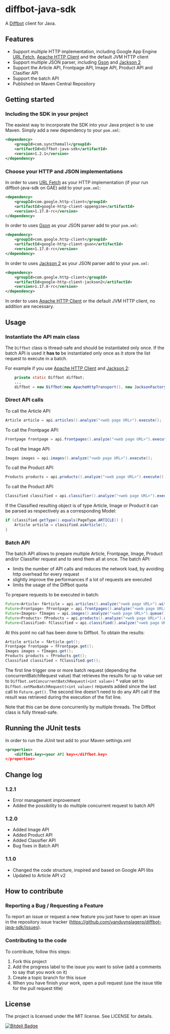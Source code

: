 diffbot-java-sdk
================

A [Diffbot](http://www.diffbot.com/) client for Java.

Features
--------

  * Support multiple HTTP implementation, including Google App Engine [URL Fetch](https://developers.google.com/appengine/docs/java/urlfetch/), [Apache HTTP Client](http://hc.apache.org/) and the default JVM HTTP client
  * Support multiple JSON parser, including [Gson](https://code.google.com/p/google-gson/) and [Jackson 2](http://jackson.codehaus.org/)
  * Support the Article API, Frontpage API, Image API, Product API and Clasifier API
  * Support the batch API
  * Published on Maven Central Repository

Getting started
---------------
### Including the SDK in your project

The easiest way to incorporate the SDK into your Java project is to use Maven. Simply add a new dependency to your `pom.xml`:

```xml
<dependency>
    <groupId>com.syncthemall</groupId>
	<artifactId>diffbot-java-sdk</artifactId>
	<version>1.2.1</version>
</dependency>
```

### Choose your HTTP and JSON implementations

In order to uses [URL Fetch](https://developers.google.com/appengine/docs/java/urlfetch/) as your HTTP implementation (if your run diffbot-java-sdk on GAE) add to your `pom.xml`:
```xml
<dependency>
	<groupId>com.google.http-client</groupId>
	<artifactId>google-http-client-appengine</artifactId>
	<version>1.17.0-rc</version>
</dependency>
```

In order to uses [Gson](https://code.google.com/p/google-gson/) as your JSON parser add to your `pom.xml`:
```xml
<dependency>
	<groupId>com.google.http-client</groupId>
	<artifactId>google-http-client-gson</artifactId>
	<version>1.17.0-rc</version>
</dependency>
```

In order to uses [Jackson 2](http://jackson.codehaus.org/) as your JSON parser add to your `pom.xml`:
```xml
<dependency>
	<groupId>com.google.http-client</groupId>
	<artifactId>google-http-client-jackson2</artifactId>
	<version>1.17.0-rc</version>
</dependency>
```
In order to uses [Apache HTTP Client](http://hc.apache.org/) or the default JVM HTTP client, no addition are necessary.

Usage
-----
### Instantiate the API main class
The `Diffbot` class is thread-safe and should be instantiated only once. If the batch API is used it **has to** be instantiated only once as it store the list request to execute in a batch.

For example if you use [Apache HTTP Client](http://hc.apache.org/) and [Jackson 2](http://jackson.codehaus.org/):
```java
	private static Diffbot diffbot;
	...
	diffbot = new Diffbot(new ApacheHttpTransport(), new JacksonFactory(), "<your_dev_token>");
```

### Direct API calls
To call the Article API:
```java
Article article = api.articles().analyze("<web page URL>").execute();
```

To call the Frontpage API:
```java
Frontpage frontpage = api.frontpages().analyze("<web page URL>").execute();
```

To call the Image API:
```java
Images images = api.images().analyze("<web page URL>").execute();
```

To call the Product API:
```java
Products products = api.products().analyze("<web page URL>").execute();
```

To call the Product API:
```java
Classified classified = api.classifier().analyze("<web page URL>").execute();
```
If the Classified resulting object is of type Article, Image or Product it can be parsed as respectively as a corresponding Model:
```java
if (classified.getType().equals(PageType.ARTICLE)) {
	Article article = classified.asArticle();
}
 ```

### Batch API

The batch API allows to prepare multiple Article, Frontpage, Image, Product and/or Classifier request and to send them all at once. The batch API:
 * limits the number of API calls and reduces the network load, by avoiding http overhead for every request
 * slightly improve the performances if a lot of requests are executed
 * limits the usage of the Diffbot quota

To prepare requests to be executed in batch:
```java
Future<Article> fArticle = api.articles().analyze("<web page URL>").withTags().queue();
Future<Frontpage> fFrontpage = api.frontpages().analyze("<web page URL>").queue();
Future<Images> fImages = api.images().analyze("<web page URL>").queue();
Future<Products> fProducts = api.products().analyze("<web page URL>").queue();
Future<Classified> fClassified = api.classified().analyze("<web page URL>").queue();
```

At this point no call has been done to Diffbot. To obtain the results:
```java
Article article = fArticle.get();
Frontpage frontpage = fFrontpage.get();
Images images = fImages.get();
Products products = fProducts.get();
Classified classified = fClassified.get();
```

The first line trigger one or more batch request (depending the concurrentBatchRequest value) that retrieves the results for up to value
set to `Diffbot.setConcurrentBatchRequest(<int value>)` * value set to `Diffbot.setMaxBatchRequest(<int value>)` requests added since the last call to `Future.get()`.
The second line doesn't need to do any API call if the result was retrieved during the execution of the fist line.

Note that this can be done concurrently by multiple threads. The Diffbot class is fully thread-safe.

Running the JUnit tests
-----------------------
In order to run the JUnit test add to your Maven settings.xml
```xml
<properties>
	<diffbot.key><your API key></diffbot.key>
</properties>
```

Change log
----------
### 1.2.1
  * Error management improvement
  * Added the possibility to do multiple concurrent request to batch API

### 1.2.0
  * Added Image API
  * Added Product API
  * Added Classifier API
  * Bug fixes in Batch API

### 1.1.0
  * Changed the code structure, inspired and based on Google API libs
  * Updated to Article API v2

How to contribute
--------------

### Reporting a Bug / Requesting a Feature

To report an issue or request a new feature you just have to open an issue in the repository issue tracker (<https://github.com/vanduynslagerp/diffbot-java-sdk/issues>).

### Contributing to the code

To contribute, follow this steps:

 1. Fork this project
 2. Add the progress label to the issue you want to solve (add a comments to say that you work on it)
 3. Create a topic branch for this issue
 4. When you have finish your work, open a pull request (use the issue title for the pull request title)

License 
--------------
The project is licensed under the MIT license. 
See LICENSE for details.

[![Bitdeli Badge](https://d2weczhvl823v0.cloudfront.net/vanduynslagerp/diffbot-java-sdk/trend.png)](https://bitdeli.com/free "Bitdeli Badge")

